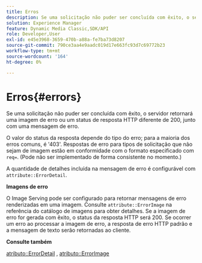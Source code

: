 ```yaml
---
title: Erros
description: Se uma solicitação não puder ser concluída com êxito, o servidor retornará uma imagem de erro ou um status de resposta HTTP diferente de 200, junto com uma mensagem de erro.
solution: Experience Manager
feature: Dynamic Media Classic,SDK/API
role: Developer,User
exl-id: e45e3968-3659-470b-a88a-fe7ba73d8207
source-git-commit: 790ce3aa4e9aadc019d17e663fc93d7c69772b23
workflow-type: tm+mt
source-wordcount: '164'
ht-degree: 0%

---
```


# Erros{#errors}

Se uma solicitação não puder ser concluída com êxito, o servidor retornará uma imagem de erro ou um status de resposta HTTP diferente de 200, junto com uma mensagem de erro.

O valor do status da resposta depende do tipo do erro; para a maioria dos erros comuns, é &#39;403&#39;. Respostas de erro para tipos de solicitação que não sejam de imagem estão em conformidade com o formato especificado com `req=`. (Pode não ser implementado de forma consistente no momento.)

A quantidade de detalhes incluída na mensagem de erro é configurável com `attribute::ErrorDetail`.

**Imagens de erro**

O Image Serving pode ser configurado para retornar mensagens de erro renderizadas em uma imagem. Consulte `attribute::ErrorImage` na referência do catálogo de imagens para obter detalhes. Se a imagem de erro for gerada com êxito, o status da resposta HTTP será 200. Se ocorrer um erro ao processar a imagem de erro, a resposta de erro HTTP padrão e a mensagem de texto serão retornadas ao cliente.

**Consulte também**

[atributo::ErrorDetail](../../../../../ir-api/material-cat/image-rendering-api-ref/c-ir-material-catalog/c-ir-attributes-reference/r-ir-errordetail.md#reference-123b56eed6cf49cea6e0490672b7c53b) , [atributo::ErrorImage](../../../../../ir-api/material-cat/image-rendering-api-ref/c-ir-material-catalog/c-ir-attributes-reference/r-ir-errorimage.md#reference-b58bdaba96074c52802ca8dc54bfe2f0)
